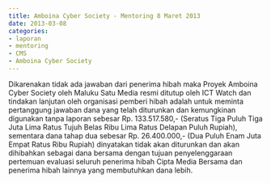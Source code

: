 ```yaml
---
title: Amboina Cyber Society - Mentoring 8 Maret 2013
date: 2013-03-08
categories:
- laporan
- mentoring
- CMS
- Amboina Cyber Society
---
```


Dikarenakan tidak ada jawaban dari penerima hibah maka Proyek Amboina Cyber Society oleh Maluku Satu Media resmi ditutup oleh ICT Watch dan tindakan lanjutan oleh organisasi pemberi hibah adalah untuk meminta pertanggung jawaban dana yang telah diturunkan dan kemungkinan digunakan tanpa laporan sebesar Rp. 133.517.580,- (Seratus Tiga Puluh Tiga Juta Lima Ratus Tujuh Belas Ribu Lima Ratus Delapan Puluh Rupiah), sementara dana tahap dua sebesar Rp. 26.400.000,- (Dua Puluh Enam Juta Empat Ratus Ribu Rupiah) dinyatakan tidak akan diturunkan dan akan dihibahkan sebagai dana bersama dengan tujuan penyelenggaraan pertemuan evaluasi seluruh penerima hibah Cipta Media Bersama dan penerima hibah lainnya yang membutuhkan dana lebih.
